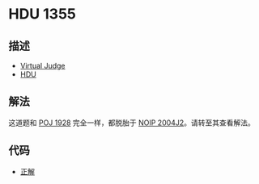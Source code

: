 # HDU 1355

## 描述

- [Virtual Judge](https://vjudge.net/problem/HDU-1355)
- [HDU](http://acm.hdu.edu.cn/showproblem.php?pid=1355)

## 解法

这道题和 [POJ 1928](/POJ/1928/chinese.md) 完全一样，都脱胎于 [NOIP 2004J2](/NOIP/2004J2/chinese.md)。请转至其查看解法。

## 代码

- [正解](HDU.1355.0.cpp)
